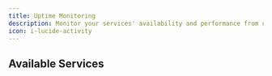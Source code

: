 ```yaml
---
title: Uptime Monitoring
description: Monitor your services' availability and performance from checkpoints within Iran.
icon: i-lucide-activity
---
```


## Available Services
